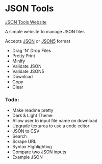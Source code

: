 # JSON Tools

[JSON Tools Website](http://json.thomaschaplin.me)

A simple website to manage JSON files

Accepts [JSON](https://www.json.org/) or [JSON5](https://json5.org/) format

* Drag 'N' Drop Files
* Pretty Print
* Minify
* Validate JSON
* Validate JSON5
* Download
* Copy
* Clear

### Todo:
* Make readme pretty
* Dark & Light Theme
* Allow user to input file name on download
* Upgrade textarea to use a code editor
* JSON to CSV
* Search
* Scrape URL
* Syntax Highlighting
* Compare two JSON inputs
* Example JSON